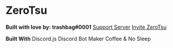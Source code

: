 # ZeroTsu

**Built with love by: trashbag#0001**
[Support Server](https://discord.gg/RA7cv9N)
[Invite ZeroTsu](https://discordapp.com/oauth2/authorize?client_id=440672373109293066&scope=bot&permissions=2146958591)


**Built With**
Discord.js
Discord Bot Maker
Coffee & No Sleep
